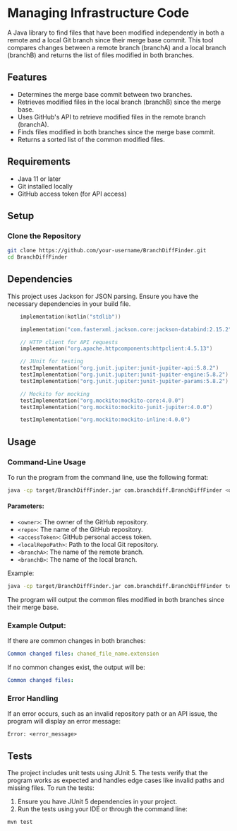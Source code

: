 # Managing Infrastructure Code

A Java library to find files that have been modified independently in both a remote and a local Git branch since their merge base commit. This tool compares changes between a remote branch (branchA) and a local branch (branchB) and returns the list of files modified in both branches.

## Features

- Determines the merge base commit between two branches.
- Retrieves modified files in the local branch (branchB) since the merge base.
- Uses GitHub's API to retrieve modified files in the remote branch (branchA).
- Finds files modified in both branches since the merge base commit.
- Returns a sorted list of the common modified files.

## Requirements

- Java 11 or later
- Git installed locally
- GitHub access token (for API access)

## Setup

### Clone the Repository

```bash
git clone https://github.com/your-username/BranchDiffFinder.git
cd BranchDiffFinder
```

## Dependencies

This project uses Jackson for JSON parsing. Ensure you have the necessary dependencies in your build file.
```kts
    implementation(kotlin("stdlib"))

    implementation("com.fasterxml.jackson.core:jackson-databind:2.15.2")

    // HTTP client for API requests
    implementation("org.apache.httpcomponents:httpclient:4.5.13")

    // JUnit for testing
    testImplementation("org.junit.jupiter:junit-jupiter-api:5.8.2")
    testImplementation("org.junit.jupiter:junit-jupiter-engine:5.8.2")
    testImplementation("org.junit.jupiter:junit-jupiter-params:5.8.2")

    // Mockito for mocking
    testImplementation("org.mockito:mockito-core:4.0.0")
    testImplementation("org.mockito:mockito-junit-jupiter:4.0.0")

    testImplementation("org.mockito:mockito-inline:4.0.0")
```

## Usage

### Command-Line Usage

To run the program from the command line, use the following format:

```bash
java -cp target/BranchDiffFinder.jar com.branchdiff.BranchDiffFinder <owner> <repo> <accessToken> <localRepoPath> <branchA> <branchB>
```

#### Parameters:
- `<owner>`: The owner of the GitHub repository.
- `<repo>`: The name of the GitHub repository.
- `<accessToken>`: GitHub personal access token.
- `<localRepoPath>`: Path to the local Git repository.
- `<branchA>`: The name of the remote branch.
- `<branchB>`: The name of the local branch.

Example:

```bash
java -cp target/BranchDiffFinder.jar com.branchdiff.BranchDiffFinder testowner testrepo <your_token> /path/to/repo branchA branchB
```
The program will output the common files modified in both branches since their merge base.

### Example Output:

If there are common changes in both branches:
```yaml
Common changed files: chaned_file_name.extension
```
If no common changes exist, the output will be:
```yaml
Common changed files:
```
### Error Handling

If an error occurs, such as an invalid repository path or an API issue, the program will display an error message:
```plaintext
Error: <error_message>
```

## Tests

The project includes unit tests using JUnit 5. The tests verify that the program works as expected and handles edge cases like invalid paths and missing files. To run the tests:

1. Ensure you have JUnit 5 dependencies in your project.
2. Run the tests using your IDE or through the command line:

```bash
mvn test
```
